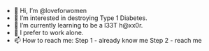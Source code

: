 - 👋 Hi, I’m @loveforwomen
- 👀 I’m interested in destroying Type 1 Diabetes.
- 🌱 I’m currently learning to be a l33T h@xx0r.
- 💞️ I prefer to work alone.
- 📫 How to reach me: 
      Step 1 - already know me
      Step 2 - reach me

<!---
loveforwomen/loveforwomen is a ✨ special ✨ repository because its `README.md` (this file) appears on your GitHub profile.
You can click the Preview link to take a look at your changes.
--->

